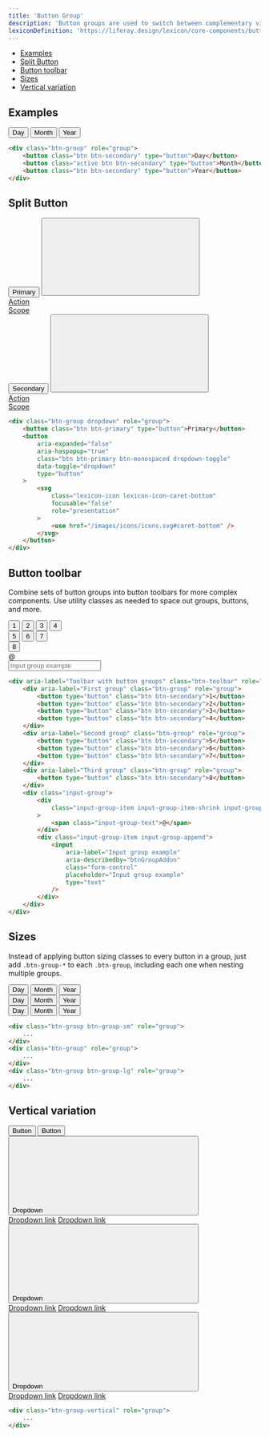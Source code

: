```yaml
---
title: 'Button Group'
description: 'Button groups are used to switch between complementary views for example, but they must never be used for complementary actions, "Change and Cancel" actions, or "Save and Cancel" actions. In those cases, single buttons are the correct solution.'
lexiconDefinition: 'https://liferay.design/lexicon/core-components/buttons/'
---
```


<div class="nav-toc-absolute">
<div class="nav-toc">

-   [Examples](#examples)
-   [Split Button](#split-button)
-   [Button toolbar](#button-toolbar)
-   [Sizes](#sizes)
-   [Vertical variation](#vertical-variation)

</div>
</div>

## Examples

<div class="sheet-example">
	<div class="btn-group" role="group">
		<button class="btn btn-secondary" type="button">Day</button>
		<button class="active btn btn-secondary" type="button">Month</button>
		<button class="btn btn-secondary" type="button">Year</button>
	</div>
</div>

```html
<div class="btn-group" role="group">
	<button class="btn btn-secondary" type="button">Day</button>
	<button class="active btn btn-secondary" type="button">Month</button>
	<button class="btn btn-secondary" type="button">Year</button>
</div>
```

## Split Button

<div class="sheet-example">
	<div class="btn-group" role="group">
		<button class="btn btn-primary" type="button">Primary</button>
		<button aria-expanded="false" aria-haspopup="true" class="btn btn-primary btn-monospaced dropdown-toggle" data-toggle="dropdown" type="button">
			<svg class="lexicon-icon lexicon-icon-caret-bottom" focusable="false" role="presentation">
				<use href="/images/icons/icons.svg#caret-bottom" />
			</svg>
		</button>
		<div class="dropdown-menu dropdown-menu-right">
			<a class="dropdown-item" href="#1">Action</a>
			<div class="dropdown-divider"></div>
			<a class="dropdown-item" href="#1">Scope</a>
		</div>
	</div>
	<div class="btn-group" role="group">
		<button class="btn btn-secondary" type="button">Secondary</button>
		<button aria-expanded="false" aria-haspopup="true" class="btn btn-secondary btn-monospaced dropdown-toggle" data-toggle="dropdown" type="button">
			<svg class="lexicon-icon lexicon-icon-caret-bottom" focusable="false" role="presentation">
				<use href="/images/icons/icons.svg#caret-bottom" />
			</svg>
		</button>
		<div class="dropdown-menu dropdown-menu-right">
			<a class="dropdown-item" href="#1">Action</a>
			<div class="dropdown-divider"></div>
			<a class="dropdown-item" href="#1">Scope</a>
		</div>
	</div>
</div>

```html
<div class="btn-group dropdown" role="group">
	<button class="btn btn-primary" type="button">Primary</button>
	<button
		aria-expanded="false"
		aria-haspopup="true"
		class="btn btn-primary btn-monospaced dropdown-toggle"
		data-toggle="dropdown"
		type="button"
	>
		<svg
			class="lexicon-icon lexicon-icon-caret-bottom"
			focusable="false"
			role="presentation"
		>
			<use href="/images/icons/icons.svg#caret-bottom" />
		</svg>
	</button>
</div>
```

## Button toolbar

Combine sets of button groups into button toolbars for more complex components. Use utility classes as needed to space out groups, buttons, and more.

<div class="sheet-example">
	<div aria-label="Toolbar with button groups" class="btn-toolbar" role="toolbar">
		<div aria-label="First group" class="btn-group" role="group">
			<button type="button" class="btn btn-secondary">1</button>
			<button type="button" class="btn btn-secondary">2</button>
			<button type="button" class="btn btn-secondary">3</button>
			<button type="button" class="btn btn-secondary">4</button>
		</div>
		<div aria-label="Second group" class="btn-group" role="group">
			<button type="button" class="btn btn-secondary">5</button>
			<button type="button" class="btn btn-secondary">6</button>
			<button type="button" class="btn btn-secondary">7</button>
		</div>
		<div aria-label="Third group" class="btn-group" role="group">
			<button type="button" class="btn btn-secondary">8</button>
		</div>
		<div class="input-group">
			<div class="input-group-item input-group-item-shrink input-group-prepend">
				<span class="input-group-text">@</span>
			</div>
			<div class="input-group-item input-group-append">
				<input aria-label="Input group example" aria-describedby="btnGroupAddon" class="form-control" placeholder="Input group example" type="text"/>
			</div>
		</div>
	</div>
</div>

```html
<div aria-label="Toolbar with button groups" class="btn-toolbar" role="toolbar">
	<div aria-label="First group" class="btn-group" role="group">
		<button type="button" class="btn btn-secondary">1</button>
		<button type="button" class="btn btn-secondary">2</button>
		<button type="button" class="btn btn-secondary">3</button>
		<button type="button" class="btn btn-secondary">4</button>
	</div>
	<div aria-label="Second group" class="btn-group" role="group">
		<button type="button" class="btn btn-secondary">5</button>
		<button type="button" class="btn btn-secondary">6</button>
		<button type="button" class="btn btn-secondary">7</button>
	</div>
	<div aria-label="Third group" class="btn-group" role="group">
		<button type="button" class="btn btn-secondary">8</button>
	</div>
	<div class="input-group">
		<div
			class="input-group-item input-group-item-shrink input-group-prepend"
		>
			<span class="input-group-text">@</span>
		</div>
		<div class="input-group-item input-group-append">
			<input
				aria-label="Input group example"
				aria-describedby="btnGroupAddon"
				class="form-control"
				placeholder="Input group example"
				type="text"
			/>
		</div>
	</div>
</div>
```

## Sizes

Instead of applying button sizing classes to every button in a group, just add `.btn-group-*` to each `.btn-group`, including each one when nesting multiple groups.

<div class="sheet-example">
	<div class="btn-group btn-group-sm" role="group">
		<button class="btn btn-secondary" type="button">Day</button>
		<button class="active btn btn-secondary" type="button">Month</button>
		<button class="btn btn-secondary" type="button">Year</button>
	</div>
	<div class="btn-group" role="group">
		<button class="btn btn-secondary" type="button">Day</button>
		<button class="active btn btn-secondary" type="button">Month</button>
		<button class="btn btn-secondary" type="button">Year</button>
	</div>
	<div class="btn-group btn-group-lg" role="group">
		<button class="btn btn-secondary" type="button">Day</button>
		<button class="active btn btn-secondary" type="button">Month</button>
		<button class="btn btn-secondary" type="button">Year</button>
	</div>
</div>

```html
<div class="btn-group btn-group-sm" role="group">
	...
</div>
<div class="btn-group" role="group">
	...
</div>
<div class="btn-group btn-group-lg" role="group">
	...
</div>
```

## Vertical variation

<div class="sheet-example">
	<div class="btn-group-vertical" role="group">
		<button class="btn btn-secondary" type="button">Button</button>
		<button class="btn btn-secondary" type="button">Button</button>
		<div class="btn-group" role="group">
			<button aria-expanded="false" aria-haspopup="true" class="btn btn-secondary dropdown-toggle" data-toggle="dropdown" type="button">
				Dropdown
				<svg class="lexicon-icon lexicon-icon-caret-bottom" focusable="false" role="presentation">
					<use href="/images/icons/icons.svg#caret-bottom" />
				</svg>
			</button>
			<div class="dropdown-menu">
				<a class="dropdown-item" href="#1">Dropdown link</a>
				<a class="dropdown-item" href="#1">Dropdown link</a>
			</div>
		</div>
		<div class="btn-group" role="group">
			<button aria-expanded="false" aria-haspopup="true" class="btn btn-secondary dropdown-toggle" data-toggle="dropdown" type="button">
				Dropdown
				<svg class="lexicon-icon lexicon-icon-caret-bottom" focusable="false" role="presentation">
					<use href="/images/icons/icons.svg#caret-bottom" />
				</svg>
			</button>
			<div class="dropdown-menu">
				<a class="dropdown-item" href="#1">Dropdown link</a>
				<a class="dropdown-item" href="#1">Dropdown link</a>
			</div>
		</div>
		<div class="btn-group" role="group">
			<button aria-expanded="false" aria-haspopup="true" class="btn btn-secondary dropdown-toggle" data-toggle="dropdown" type="button">
				Dropdown
				<svg class="lexicon-icon lexicon-icon-caret-bottom" focusable="false" role="presentation">
					<use href="/images/icons/icons.svg#caret-bottom" />
				</svg>
			</button>
			<div class="dropdown-menu">
				<a class="dropdown-item" href="#1">Dropdown link</a>
				<a class="dropdown-item" href="#1">Dropdown link</a>
			</div>
		</div>
	</div>
</div>

```html
<div class="btn-group-vertical" role="group">
	...
</div>
```
